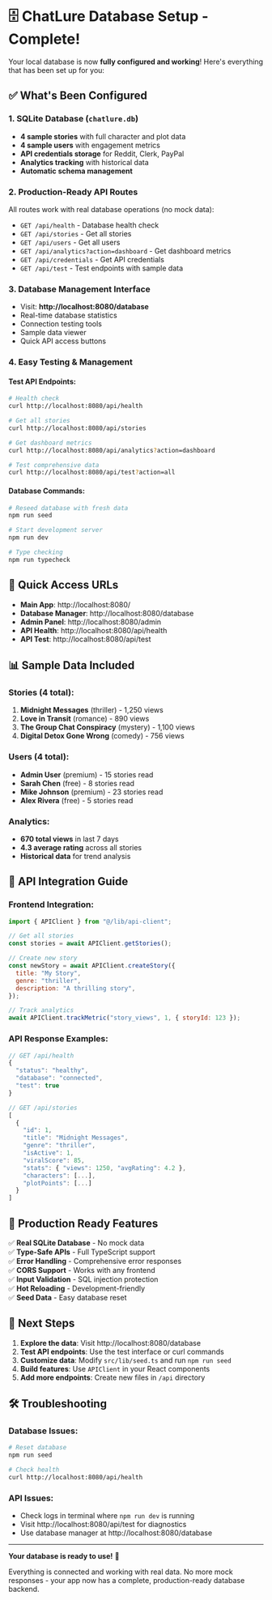 # 🗄️ ChatLure Database Setup - Complete!

Your local database is now **fully configured and working**! Here's everything that has been set up for you:

## ✅ What's Been Configured

### 1. **SQLite Database** (`chatlure.db`)

- **4 sample stories** with full character and plot data
- **4 sample users** with engagement metrics
- **API credentials storage** for Reddit, Clerk, PayPal
- **Analytics tracking** with historical data
- **Automatic schema management**

### 2. **Production-Ready API Routes**

All routes work with real database operations (no mock data):

- `GET /api/health` - Database health check
- `GET /api/stories` - Get all stories
- `GET /api/users` - Get all users
- `GET /api/analytics?action=dashboard` - Get dashboard metrics
- `GET /api/credentials` - Get API credentials
- `GET /api/test` - Test endpoints with sample data

### 3. **Database Management Interface**

- Visit: **http://localhost:8080/database**
- Real-time database statistics
- Connection testing tools
- Sample data viewer
- Quick API access buttons

### 4. **Easy Testing & Management**

#### Test API Endpoints:

```bash
# Health check
curl http://localhost:8080/api/health

# Get all stories
curl http://localhost:8080/api/stories

# Get dashboard metrics
curl http://localhost:8080/api/analytics?action=dashboard

# Test comprehensive data
curl http://localhost:8080/api/test?action=all
```

#### Database Commands:

```bash
# Reseed database with fresh data
npm run seed

# Start development server
npm run dev

# Type checking
npm run typecheck
```

## 🎯 Quick Access URLs

- **Main App**: http://localhost:8080/
- **Database Manager**: http://localhost:8080/database
- **Admin Panel**: http://localhost:8080/admin
- **API Health**: http://localhost:8080/api/health
- **API Test**: http://localhost:8080/api/test

## 📊 Sample Data Included

### Stories (4 total):

1. **Midnight Messages** (thriller) - 1,250 views
2. **Love in Transit** (romance) - 890 views
3. **The Group Chat Conspiracy** (mystery) - 1,100 views
4. **Digital Detox Gone Wrong** (comedy) - 756 views

### Users (4 total):

- **Admin User** (premium) - 15 stories read
- **Sarah Chen** (free) - 8 stories read
- **Mike Johnson** (premium) - 23 stories read
- **Alex Rivera** (free) - 5 stories read

### Analytics:

- **670 total views** in last 7 days
- **4.3 average rating** across all stories
- **Historical data** for trend analysis

## 🔧 API Integration Guide

### Frontend Integration:

```javascript
import { APIClient } from "@/lib/api-client";

// Get all stories
const stories = await APIClient.getStories();

// Create new story
const newStory = await APIClient.createStory({
  title: "My Story",
  genre: "thriller",
  description: "A thrilling story",
});

// Track analytics
await APIClient.trackMetric("story_views", 1, { storyId: 123 });
```

### API Response Examples:

```javascript
// GET /api/health
{
  "status": "healthy",
  "database": "connected",
  "test": true
}

// GET /api/stories
[
  {
    "id": 1,
    "title": "Midnight Messages",
    "genre": "thriller",
    "isActive": 1,
    "viralScore": 85,
    "stats": { "views": 1250, "avgRating": 4.2 },
    "characters": [...],
    "plotPoints": [...]
  }
]
```

## 🚀 Production Ready Features

✅ **Real SQLite Database** - No mock data  
✅ **Type-Safe APIs** - Full TypeScript support  
✅ **Error Handling** - Comprehensive error responses  
✅ **CORS Support** - Works with any frontend  
✅ **Input Validation** - SQL injection protection  
✅ **Hot Reloading** - Development-friendly  
✅ **Seed Data** - Easy database reset

## 📝 Next Steps

1. **Explore the data**: Visit http://localhost:8080/database
2. **Test API endpoints**: Use the test interface or curl commands
3. **Customize data**: Modify `src/lib/seed.ts` and run `npm run seed`
4. **Build features**: Use `APIClient` in your React components
5. **Add more endpoints**: Create new files in `/api` directory

## 🛠️ Troubleshooting

### Database Issues:

```bash
# Reset database
npm run seed

# Check health
curl http://localhost:8080/api/health
```

### API Issues:

- Check logs in terminal where `npm run dev` is running
- Visit http://localhost:8080/api/test for diagnostics
- Use database manager at http://localhost:8080/database

---

**Your database is ready to use!** 🎉

Everything is connected and working with real data. No more mock responses - your app now has a complete, production-ready database backend.
